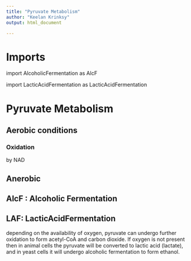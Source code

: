 ```yaml
---
title: "Pyruvate Metabolism"
author: "Keelan Krinksy"
output: html_document

---
```


# Imports
import AlcoholicFermentation as AlcF

import LacticAcidFermentation as LacticAcidFermentation

# Pyruvate Metabolism

## Aerobic conditions

### Oxidation 
by NAD 

## Anerobic 

## __AlcF : Alcoholic Fermentation__

## __LAF: LacticAcidFermentation__



depending on the availability of oxygen, pyruvate can undergo further oxidation to form acetyl-CoA and carbon dioxide. If oxygen is not present then in animal cells the pyruvate will be converted to lactic acid (lactate), and in yeast cells it will undergo alcoholic fermentation to form ethanol. 
